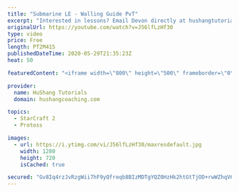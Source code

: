 ```yaml
---
title: "Submarine LE - Walling Guide PvT"
excerpt: "Interested in lessons? Email Devon directly at hushangtutorials@outlook.com ------------------------------------------------------------------------------------------------------- Want to support HuShang Tutorials directly? Patreon is a website where you can contribute a monthly donation that will help"
originalUrl: https://youtube.com/watch?v=J56lfLzHf30
type: video
price: Free
length: PT2M41S
publishedDateTime: 2020-05-29T21:35:23Z
heat: 50

featuredContent: "<iframe width=\"800\" height=\"500\" frameborder=\"0\" src=\"https://www.youtube.com/embed/J56lfLzHf30\" allow=\"accelerometer; autoplay; encrypted-media; gyroscope; picture-in-picture\" allowfullscreen></iframe>"

provider:
  name: HuShang Tutorials
  domain: hushangcoaching.com

topics:
  - StarCraft 2
  - Protoss

images:
  - url: https://i.ytimg.com/vi/J56lfLzHf30/maxresdefault.jpg
    width: 1280
    height: 720
    isCached: true

secured: "Gv8Iq4rzJvRzgWii7hF9yQfreqb8BIzMDTgYQZ0HzHk2htGtTjOD+rwWZhqV6jSvt594BpmHqPoqcw1w/2cscZd+N60m8SK8/oM7/j7W3SfUQUbqhmKx7m5XLbIdMuFhs+M6QFA2o8UinHeJ0a1u51eMtKWgnOQ8gZVLIr9otfb/kdnXQ+qBm/VW3PAyqR3bDBHcHelWf4djHfFCFhF6DHQtEoiv4ofv4b1NrMbBj3Ol4KUHk/C2ImtbKR0eU4ZjTX10Y0sq1xsllVMJ0X6DV48ca7jQOclHN5ocZjSIFfAGZECKGj/6Z0zJcg+aAD5N3RgiGFnlUwefg59of5IN5cCUM8iO9lqyB7GIWs4ebSWbGyxGuYoOwiULqK/ZC/Fr5kEhmBeYSFrPla1JSt3D64qPsap2+9RS4XNs1TCxBOs=;qZiVpW0mIeqUdDmnarePww=="
---
```


